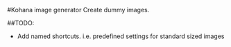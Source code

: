 #Kohana image generator
Create dummy images.

##TODO:
*  Add named shortcuts. i.e. predefined settings for standard sized images
